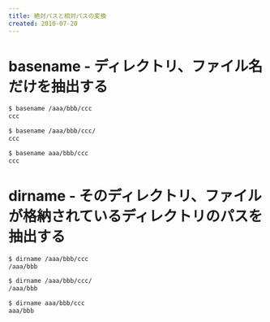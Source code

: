 ```yaml
---
title: 絶対パスと相対パスの変換
created: 2010-07-20
---
```


basename - ディレクトリ、ファイル名だけを抽出する
====

```bash
$ basename /aaa/bbb/ccc
ccc

$ basename /aaa/bbb/ccc/
ccc

$ basename aaa/bbb/ccc
ccc
```


dirname - そのディレクトリ、ファイルが格納されているディレクトリのパスを抽出する
====

```bash
$ dirname /aaa/bbb/ccc
/aaa/bbb

$ dirname /aaa/bbb/ccc/
/aaa/bbb

$ dirname aaa/bbb/ccc
aaa/bbb
```

